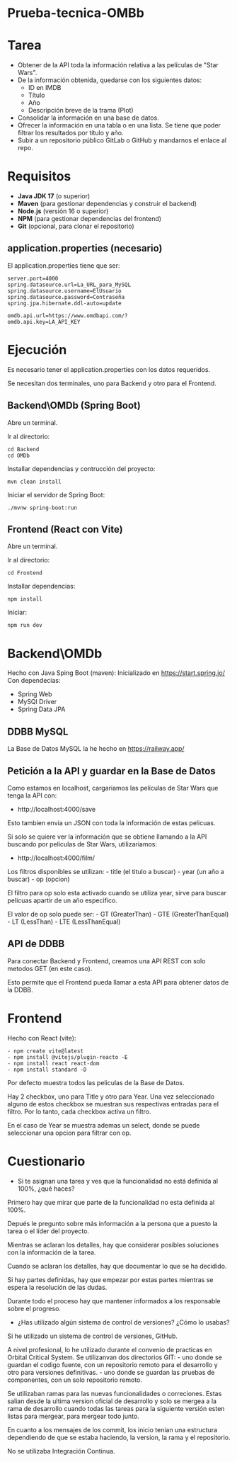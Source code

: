 # Prueba-tecnica-OMBb

# Tarea
- Obtener de la API toda la información relativa a las películas de "Star Wars".
- De la información obtenida, quedarse con los siguientes datos:
    - ID en IMDB
    - Título
    - Año
    - Descripción breve de la trama (Plot)
- Consolidar la información en una base de datos.
- Ofrecer la información en una tabla o en una lista. Se tiene que poder filtrar los resultados por título y año.
- Subir a un repositorio público GitLab o GitHub y mandarnos el enlace al repo.

# Requisitos

- **Java JDK 17** (o superior)
- **Maven** (para gestionar dependencias y construir el backend)
- **Node.js** (versión 16 o superior)
- **NPM** (para gestionar dependencias del frontend)
- **Git** (opcional, para clonar el repositorio)


## application.properties (necesario)

El application.properties tiene que ser:

```
server.port=4000
spring.datasource.url=La_URL_para_MySQL
spring.datasource.username=ElUsuario
spring.datasource.password=Contraseña
spring.jpa.hibernate.ddl-auto=update

omdb.api.url=https://www.omdbapi.com/?
omdb.api.key=LA_API_KEY
```

# Ejecución
Es necesario tener el application.properties con los datos requeridos.

Se necesitan dos terminales, uno para Backend y otro para el Frontend.

## Backend\OMDb     (Spring Boot)

Abre un terminal.

Ir al directorio:
```
cd Backend
cd OMDb
```

Installar dependencias y contrucción del proyecto:
```
mvn clean install
```

Iniciar el servidor de Spring Boot:
```
./mvnw spring-boot:run
```

## Frontend         (React con Vite)

Abre un terminal.

Ir al directorio:
```
cd Frontend
```

Installar dependencias:
```
npm install
```

Iniciar:
```
npm run dev
```

# Backend\OMDb

Hecho con Java Sping Boot (maven):
Inicializado en https://start.spring.io/
Con dependecias:
- Spring Web
- MySQl Driver
- Spring Data JPA


## DDBB MySQL

La Base de Datos MySQL la he hecho en https://railway.app/

## Petición a la API y guardar en la Base de Datos

Como estamos en localhost, cargariamos las películas de Star Wars que tenga la API con:
- http://localhost:4000/save

Esto tambien envia un JSON con toda la información de estas pelicuas.

Si solo se quiere ver la información que se obtiene llamando a la API buscando por películas de Star Wars, utilizariamos:
- http://localhost:4000/film/

Los filtros disponibles se utilizan:
    - title     (el titulo a buscar)
    - year      (un año a buscar)
    - op        (opcion)

El filtro para op solo esta activado cuando se utiliza year, sirve para buscar pelicuas apartir de un año especifico.

El valor de op solo puede ser:
    - GT    (GreaterThan)
    - GTE   (GreaterThanEqual)
    - LT    (LessThan)
    - LTE   (LessThanEqual)


## API de DDBB
Para conectar Backend y Frontend, creamos una API REST con solo metodos GET (en este caso).

Esto permite que el Frontend pueda llamar a esta API para obtener datos de la DDBB.

# Frontend

Hecho con React (vite):
```
- npm create vite@latest
- npm install @vitejs/plugin-reacto -E
- npm install react react-dom
- npm install standard -D
```

Por defecto muestra todos las peliculas de la Base de Datos.

Hay 2 checkbox, uno para Title y otro para Year. Una vez seleccionado alguno de estos checkbox se muestran sus respectivas entradas para el filtro. Por lo tanto, cada checkbox activa un filtro.

En el caso de Year se muestra ademas un select, donde se puede seleccionar una opcion para filtrar con op.


# Cuestionario

- Si te asignan una tarea y ves que la funcionalidad no está definida al 100%, ¿qué haces?

Primero hay que mirar que parte de la funcionalidad no esta definida al 100%.

Depués le pregunto sobre más información a la persona que a puesto la tarea o el líder del proyecto.

Mientras se aclaran los detalles, hay que considerar posibles soluciones con la información de la tarea.

Cuando se aclaran los detalles, hay que documentar lo que se ha decidido.

Si hay partes definidas, hay que empezar por estas partes mientras se espera la resolución de las dudas.

Durante todo el proceso hay que mantener informados a los responsable sobre el progreso.


- ¿Has utilizado algún sistema de control de versiones? ¿Cómo lo usabas?
    
Si he utilizado un sistema de control de versiones, GitHub.

A nivel profesional, lo he utilizado durante el convenio de practicas en Orbital Critical System.
Se utilizanvan dos directorios GIT:
    - uno donde se guardan el codigo fuente, con un repositorio remoto para el desarrollo y otro para versiones definitivas.
    - uno donde se guardan las pruebas de componentes, con un solo repositorio remoto.

Se utilizaban ramas para las nuevas funcionalidades o correciones. Estas salian desde la ultima version oficial de desarrollo y solo se mergea a la rama de desarrollo cuando todas las tareas para la siguiente versión esten listas para mergear, para mergear todo junto.

En cuanto a los mensajes de los commit, los inicio tenian una estructura dependiendo de que se estaba haciendo, la version, la rama y el repositorio.

No se utilizaba Integración Continua.
